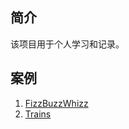 ## 简介
该项目用于个人学习和记录。

## 案例
1. [FizzBuzzWhizz](src/main/resources/fizzbuzzwhizz/README.md)
2. [Trains](src/main/resources/trains/README.md)